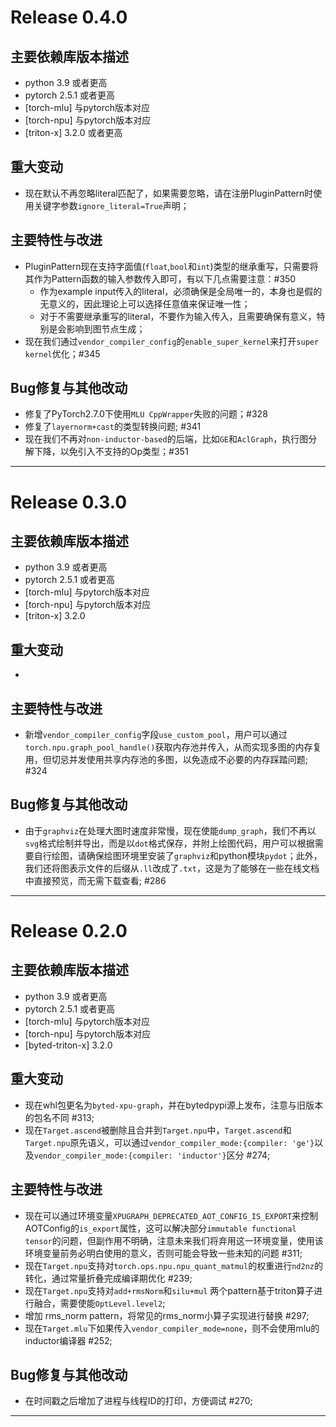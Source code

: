 # Release 0.4.0

## 主要依赖库版本描述
- python 3.9 或者更高
- pytorch 2.5.1 或者更高
- [torch-mlu] 与pytorch版本对应
- [torch-npu] 与pytorch版本对应
- [triton-x] 3.2.0 或者更高

## 重大变动
- 现在默认不再忽略literal匹配了，如果需要忽略，请在注册PluginPattern时使用关键字参数`ignore_literal=True`声明；

## 主要特性与改进
- PluginPattern现在支持字面值(`float`,`bool`和`int`)类型的继承重写，只需要将其作为Pattern函数的输入参数传入即可，有以下几点需要注意：#350
  - 作为example input传入的literal，必须确保是全局唯一的，本身也是假的无意义的，因此理论上可以选择任意值来保证唯一性；
  - 对于不需要继承重写的literal，不要作为输入传入，且需要确保有意义，特别是会影响到图节点生成；
- 现在我们通过`vendor_compiler_config`的`enable_super_kernel`来打开`super kernel`优化；#345

## Bug修复与其他改动
- 修复了PyTorch2.7.0下使用`MLU CppWrapper`失败的问题；#328
- 修复了`layernorm+cast`的类型转换问题; #341
- 现在我们不再对`non-inductor-based`的后端，比如`GE`和`AclGraph`，执行图分解下降，以免引入不支持的Op类型；#351

---

# Release 0.3.0

## 主要依赖库版本描述
- python 3.9 或者更高
- pytorch 2.5.1 或者更高
- [torch-mlu] 与pytorch版本对应
- [torch-npu] 与pytorch版本对应
- [triton-x] 3.2.0

## 重大变动
-

## 主要特性与改进
- 新增`vendor_compiler_config`字段`use_custom_pool`，用户可以通过`torch.npu.graph_pool_handle()`获取内存池并传入，从而实现多图的内存复用，但切忌并发使用共享内存池的多图，以免造成不必要的内存踩踏问题; #324

## Bug修复与其他改动
- 由于`graphviz`在处理大图时速度非常慢，现在使能`dump_graph`，我们不再以`svg`格式绘制并导出，而是以`dot`格式保存，并附上绘图代码，用户可以根据需要自行绘图，请确保绘图环境里安装了`graphviz`和python模块`pydot`；此外，我们还将图表示文件的后缀从`.ll`改成了`.txt`，这是为了能够在一些在线文档中直接预览，而无需下载查看; #286

---

# Release 0.2.0

## 主要依赖库版本描述
- python 3.9 或者更高
- pytorch 2.5.1 或者更高
- [torch-mlu] 与pytorch版本对应
- [torch-npu] 与pytorch版本对应
- [byted-triton-x] 3.2.0

## 重大变动
- 现在whl包更名为`byted-xpu-graph`，并在bytedpypi源上发布，注意与旧版本的包名不同 #313;
- 现在`Target.ascend`被删除且合并到`Target.npu`中，`Target.ascend`和`Target.npu`原先语义，可以通过`vendor_compiler_mode:{compiler: 'ge'}`以及`vendor_compiler_mode:{compiler: 'inductor'}`区分 #274;

## 主要特性与改进
- 现在可以通过环境变量`XPUGRAPH_DEPRECATED_AOT_CONFIG_IS_EXPORT`来控制AOTConfig的`is_export`属性，这可以解决部分`immutable functional tensor`的问题，但副作用不明确，注意未来我们将弃用这一环境变量，使用该环境变量前务必明白使用的意义，否则可能会导致一些未知的问题 #311;
- 现在`Target.npu`支持对`torch.ops.npu.npu_quant_matmul`的权重进行`nd2nz`的转化，通过常量折叠完成编译期优化 #239;
- 现在`Target.npu`支持对`add+rmsNorm`和`silu+mul` 两个pattern基于triton算子进行融合，需要使能`OptLevel.level2`;
- 增加 rms_norm pattern，将常见的rms_norm小算子实现进行替换 #297;
- 现在`Target.mlu`下如果传入`vendor_compiler_mode=none`，则不会使用mlu的inductor编译器 #252;

## Bug修复与其他改动
- 在时间戳之后增加了进程与线程ID的打印，方便调试 #270;

---
